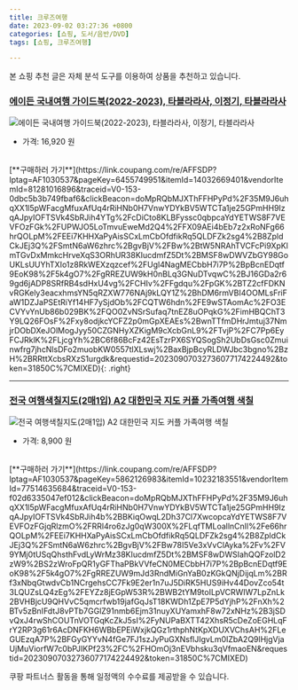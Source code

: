 ```yaml
---
title: 크루즈여행
date: 2023-09-02 03:27:36 +0800
categories: [쇼핑, 도서/음반/DVD]
tags: [쇼핑, 크루즈여행]

---
```


본 쇼핑 추천 글은 자체 분석 도구를 이용하여 상품을 추천하고 있습니다.
### [에이든 국내여행 가이드북(2022-2023), 타블라라사, 이정기, 타블라라사](https://link.coupang.com/re/AFFSDP?lptag=AF1030537&pageKey=6455749951&itemId=14032669401&vendorItemId=81281016896&traceid=V0-153-0dbc5b3b749fbaf6&clickBeacon=doMpRQbMJXThFFHPyPd%2F35M9J6uhqXX1l5pWFacgMfuxAfUq4rRiHNb0H7VnwYDYkBV5WTCTa1je25GPmHH9IzqAJpyIOFTSVk4SbRJih4YTg%2FcDiCto8KLBFyssc0qbpcaYdYETWS8F7VEVFOzFGk%2FUPWJO5LoTmvuEweMd2Q4%2FFX09AEi4bEb7z2xRoNFg66hrQOLpM%2FEEi7KHHXaPyAisSCxLmCbOfdfikRq5QLDFZk2sg4%2B8ZpldCkJEj3Q%2FSmtN6aW6zhrc%2BgvBjV%2FBw%2BtW5NRAhTVCFcPi9XpKlmTGvDxMmkcHrveXqS3ORhUR38KIucdmfZ5Dt%2BMSF8wDWVZbGY98GoUKLsUUYhTXIo1z8RkWEXzqzcef%2FUgl4NagMECbbH7i7P%2BpBcnEDqtf9EoK98%2F5k4gO7%2FgRREZUW9kH0nBLq3GNuDTvqwC%2BJ16GDa2r69gd6jADP8SRfRB4sdHxU4vg%2FCHIv%2FFgdqu%2FpGK%2BTZ2cfFDKNvRGKely3eacxhmsYN5qRZXW776NAj9kLQY1Z%2BhDM6rmVBI4OOMLsFriFaW1DZJaPSEtRiYf14HF7ySjdOb%2FCQTW6hdn%2FE9wSTAomAc%2FO3ECVYvYnUb86b029BK%2FQO0ZvNSrSufaq7tnEZ8uOPqkG%2FimHBQChT3Y9LQ26FOsF%2Fxy8odjkcYCFZ2p0mGpXEAEs%2BwnTTfmDHrJmtuj37NmjrDObDXeJOlMogJyy50CZGNHyXZKigM9cXcbGnL9%2FTvjP%2FC7Pp6EyFCJRklK%2FLjcgYh%2BC6f86BcFz42EsTzrPX6SYQSogSh2UbDsGsc0Zmuinwfrg7jhcNlsDFo2muobKW0557tlXLswj%2BaxBjpBcyRLDWJbc3bgno%2BzH%2BRRttXcbsRXzS1urgdk&requestid=20230907032736077174224492&token=31850C%7CMIXED)
![에이든 국내여행 가이드북(2022-2023), 타블라라사, 이정기, 타블라라사](https://ads-partners.coupang.com/image1/TNIEGyj0aVq7heQiTAS3Lw082JazU-jxQxMW5ECt_2Zvf2LZuZP76CtQA9hLpsQe_6NW13z78QlDQ8DiKkYqGkZMmDbilhYNfDLd03RBUnrPP4EbBmXtIsIobCq7ZiyvYzt7ie9ENTMEXVaJznKZTSKgzrDnSuXEqve52hBcnuWIRY0EdmO4q7w1Pf9RmtQI5OaegyFKbt1wB1drLic8TPSWvJnVhQ7e2j4JlDXpouJvQRi37ymkrRijRV0Oz08SdFleqMYikzx7KAqJ1aiCIczxkIA0-oubFOFoxWFnsvQT3YsS)
- 가격: 16,920 원
<br>
[**구매하러 가기**](https://link.coupang.com/re/AFFSDP?lptag=AF1030537&pageKey=6455749951&itemId=14032669401&vendorItemId=81281016896&traceid=V0-153-0dbc5b3b749fbaf6&clickBeacon=doMpRQbMJXThFFHPyPd%2F35M9J6uhqXX1l5pWFacgMfuxAfUq4rRiHNb0H7VnwYDYkBV5WTCTa1je25GPmHH9IzqAJpyIOFTSVk4SbRJih4YTg%2FcDiCto8KLBFyssc0qbpcaYdYETWS8F7VEVFOzFGk%2FUPWJO5LoTmvuEweMd2Q4%2FFX09AEi4bEb7z2xRoNFg66hrQOLpM%2FEEi7KHHXaPyAisSCxLmCbOfdfikRq5QLDFZk2sg4%2B8ZpldCkJEj3Q%2FSmtN6aW6zhrc%2BgvBjV%2FBw%2BtW5NRAhTVCFcPi9XpKlmTGvDxMmkcHrveXqS3ORhUR38KIucdmfZ5Dt%2BMSF8wDWVZbGY98GoUKLsUUYhTXIo1z8RkWEXzqzcef%2FUgl4NagMECbbH7i7P%2BpBcnEDqtf9EoK98%2F5k4gO7%2FgRREZUW9kH0nBLq3GNuDTvqwC%2BJ16GDa2r69gd6jADP8SRfRB4sdHxU4vg%2FCHIv%2FFgdqu%2FpGK%2BTZ2cfFDKNvRGKely3eacxhmsYN5qRZXW776NAj9kLQY1Z%2BhDM6rmVBI4OOMLsFriFaW1DZJaPSEtRiYf14HF7ySjdOb%2FCQTW6hdn%2FE9wSTAomAc%2FO3ECVYvYnUb86b029BK%2FQO0ZvNSrSufaq7tnEZ8uOPqkG%2FimHBQChT3Y9LQ26FOsF%2Fxy8odjkcYCFZ2p0mGpXEAEs%2BwnTTfmDHrJmtuj37NmjrDObDXeJOlMogJyy50CZGNHyXZKigM9cXcbGnL9%2FTvjP%2FC7Pp6EyFCJRklK%2FLjcgYh%2BC6f86BcFz42EsTzrPX6SYQSogSh2UbDsGsc0Zmuinwfrg7jhcNlsDFo2muobKW0557tlXLswj%2BaxBjpBcyRLDWJbc3bgno%2BzH%2BRRttXcbsRXzS1urgdk&requestid=20230907032736077174224492&token=31850C%7CMIXED){: .right}
<br>

---

### [전국 여행색칠지도(2매1입) A2 대한민국 지도 커플 가족여행 색칠](https://link.coupang.com/re/AFFSDP?lptag=AF1030537&pageKey=5862126983&itemId=10232183551&vendorItemId=77514635684&traceid=V0-153-f02d6335047ef012&clickBeacon=doMpRQbMJXThFFHPyPd%2F35M9J6uhqXX1l5pWFacgMfuxAfUq4rRiHNb0H7VnwYDYkBV5WTCTa1je25GPmHH9IzqAJpyIOFTSVk4SbRJih4b%2BBKiqOwqL2Dh37Cl7XwcopcaYdYETWS8F7VEVFOzFGjqRlzmO%2FRRl4ro6zJg0qW300X%2FLqfTMLoallnCnIl%2Fe66hrQOLpM%2FEEi7KHHXaPyAisSCxLmCbOfdfikRq5QLDFZk2sg4%2B8ZpldCkJEj3Q%2FSmtN6aW6zhrc%2BgvBjV%2FBw78I5Ve3xVvClAyka%2Fv%2FV9YMj0tUSqQhsthFvdLyWrMz38KIucdmfZ5Dt%2BMSF8wDWSIahQQFzolD2zW9%2BS2zWroFpQR1yGFThaPBkVVfeCN0MECbbH7i7P%2BpBcnEDqtf9EoK98%2F5k4gO7%2FgRREZUW9mJd3RndMiGnYaB0zKGkQNjDijqLm%2BRf3xNbqGtwdvCb1NCrgehsCC7Fk9E2er1n7uJ5DiRK5HUS9iHv44DovZco54t3LQUZsLQ4zEg%2FEYZz8jEGpW53R%2BWB2tYM9toILpVCRWIW7LpZnLk2BVHBjcU9QHVvC5qmcrfwb19jafGqJsT18KWDh1ZpE7P5dYjhP%2FnXh%2BTv5zBnIFdtJ8vPTb7GGlZ91nmb6Ejm31nuyXUYamxhF8w72xNHz%2B3jSDvQxJ4rwShCOUTnVOTGqKcZkJ5sI%2FyNUPaBXTT42XhsR5cDeZoEGHLqFrY2RP3g61r6AcDNFKH6WBbEPEiWxjkQGz1rthphNtKpXDUXVChsAH%2FLeGUEzqA7P%2BFGyGYYvN4fGe7FJ1szJyPuGXNsflJIgvLm0IZbA2Q9lHjgVjaUjMuViorfW7c0bPJIKPf23%2FC%2FHOmOj3nEVbhsku3qVfmaoEN&requestid=20230907032736077174224492&token=31850C%7CMIXED)
![전국 여행색칠지도(2매1입) A2 대한민국 지도 커플 가족여행 색칠](https://ads-partners.coupang.com/image1/zkXDX5YwkJ21mVxIzoA4SpygVv29U1R8iR4pMFWHwxSBQXqHDHX18ygeUG3x7gFyzkHR-5xOIYPdRsU-KphDvyrTpetbcOUFfv9kaa1udlwf8coHeeB70xlghcYJCRnpcxAfQP98o4xjvlZlzeR7Tr_M8NM3Ai18ngMiXZiOga5ajuWwoMcntki0s1YSan6kWdPnf-rp0eSj1p_TXFdTSVOnkrqZ8enkBBTonPgZfbucJwa4JAELHxJYsGoOCusl4jcnxMIiALrBwp95KRl8JDfTmVb-fxNvSz-4De4f3JDdr86G5g==)
- 가격: 8,900 원
<br>
[**구매하러 가기**](https://link.coupang.com/re/AFFSDP?lptag=AF1030537&pageKey=5862126983&itemId=10232183551&vendorItemId=77514635684&traceid=V0-153-f02d6335047ef012&clickBeacon=doMpRQbMJXThFFHPyPd%2F35M9J6uhqXX1l5pWFacgMfuxAfUq4rRiHNb0H7VnwYDYkBV5WTCTa1je25GPmHH9IzqAJpyIOFTSVk4SbRJih4b%2BBKiqOwqL2Dh37Cl7XwcopcaYdYETWS8F7VEVFOzFGjqRlzmO%2FRRl4ro6zJg0qW300X%2FLqfTMLoallnCnIl%2Fe66hrQOLpM%2FEEi7KHHXaPyAisSCxLmCbOfdfikRq5QLDFZk2sg4%2B8ZpldCkJEj3Q%2FSmtN6aW6zhrc%2BgvBjV%2FBw78I5Ve3xVvClAyka%2Fv%2FV9YMj0tUSqQhsthFvdLyWrMz38KIucdmfZ5Dt%2BMSF8wDWSIahQQFzolD2zW9%2BS2zWroFpQR1yGFThaPBkVVfeCN0MECbbH7i7P%2BpBcnEDqtf9EoK98%2F5k4gO7%2FgRREZUW9mJd3RndMiGnYaB0zKGkQNjDijqLm%2BRf3xNbqGtwdvCb1NCrgehsCC7Fk9E2er1n7uJ5DiRK5HUS9iHv44DovZco54t3LQUZsLQ4zEg%2FEYZz8jEGpW53R%2BWB2tYM9toILpVCRWIW7LpZnLk2BVHBjcU9QHVvC5qmcrfwb19jafGqJsT18KWDh1ZpE7P5dYjhP%2FnXh%2BTv5zBnIFdtJ8vPTb7GGlZ91nmb6Ejm31nuyXUYamxhF8w72xNHz%2B3jSDvQxJ4rwShCOUTnVOTGqKcZkJ5sI%2FyNUPaBXTT42XhsR5cDeZoEGHLqFrY2RP3g61r6AcDNFKH6WBbEPEiWxjkQGz1rthphNtKpXDUXVChsAH%2FLeGUEzqA7P%2BFGyGYYvN4fGe7FJ1szJyPuGXNsflJIgvLm0IZbA2Q9lHjgVjaUjMuViorfW7c0bPJIKPf23%2FC%2FHOmOj3nEVbhsku3qVfmaoEN&requestid=20230907032736077174224492&token=31850C%7CMIXED)


쿠팡 파트너스 활동을 통해 일정액의 수수료를 제공받을 수 있습니다.
